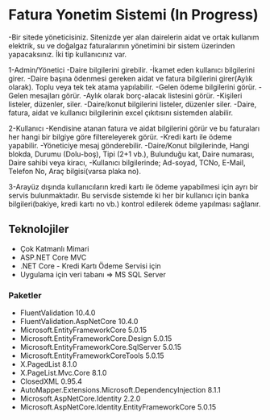 # Fatura Yonetim Sistemi (In Progress)
-Bir sitede yöneticisiniz. Sitenizde yer alan dairelerin aidat ve ortak kullanım elektrik, su ve doğalgaz faturalarının yönetimini bir sistem üzerinden yapacaksınız. İki tip kullanıcınız var.

1-Admin/Yönetici
-Daire bilgilerini girebilir.
-İkamet eden kullanıcı bilgilerini girer.
-Daire başına ödenmesi gereken aidat ve fatura bilgilerini girer(Aylık olarak). Toplu veya tek tek atama yapılabilir.
-Gelen ödeme bilgilerini görür.
-Gelen mesajları görür.
-Aylık olarak borç-alacak listesini görür.
-Kişileri listeler, düzenler, siler.
-Daire/konut bilgilerini listeler, düzenler siler.
-Daire, fatura, aidat ve kullanıcı bilgilerinin excel çıkıtısını sistemden alabilir.

2-Kullanıcı
-Kendisine atanan fatura ve aidat bilgilerini görür ve bu faturaları her hangi bir bilgiye göre filtereleyerek görür.
-Kredi kartı ile ödeme yapabilir.
-Yöneticiye mesaj gönderebilir.
-Daire/Konut bilgilerinde, Hangi blokda, Durumu (Dolu-boş), Tipi (2+1 vb.), Bulunduğu kat, Daire numarası, Daire sahibi veya kiracı,
-Kullanıcı bilgilerinde; Ad-soyad, TCNo, E-Mail, Telefon No, Araç bilgisi(varsa plaka no).

3-Arayüz dışında kullanıcıların kredi kartı ile ödeme yapabilmesi için ayrı bir servis bulunmaktadır. Bu servisde sistemde ki her bir kullanıcı için banka bilgileri(bakiye, kredi kartı no vb.) kontrol edilerek ödeme yapılması sağlanır.

## Teknolojiler
- Çok Katmanlı Mimari
- ASP.NET Core MVC
- .NET Core - Kredi Kartı Ödeme Servisi için
- Uygulama için veri tabanı => MS SQL Server
### Paketler
- FluentValidation 10.4.0
- FluentValidation.AspNetCore 10.4.0
- Microsoft.EntityFrameworkCore 5.0.15
- Microsoft.EntityFrameworkCore.Design 5.0.15
- Microsoft.EntityFrameworkCore.SqlServer 5.0.15
- Microsoft.EntityFrameworkCoreTools 5.0.15
- X.PagedList 8.1.0
- X.PageList.Mvc.Core 8.1.0
- ClosedXML 0.95.4
- AutoMapper.Extensions.Microsoft.DependencyInjection 8.1.1
- Microsoft.AspNetCore.Identity 2.2.0
- Microsoft.AspNetCore.Identity.EntityFrameworkCore 5.0.15

